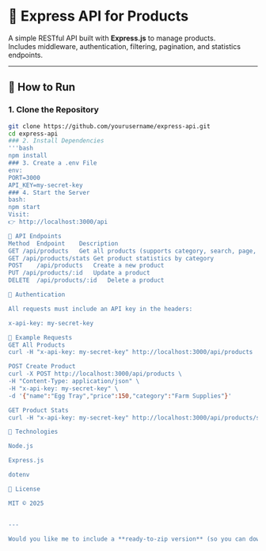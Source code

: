 # 🐔 Express API for Products

A simple RESTful API built with **Express.js** to manage products.  
Includes middleware, authentication, filtering, pagination, and statistics endpoints.

---

## 🚀 How to Run

### 1. Clone the Repository
```bash
git clone https://github.com/yourusername/express-api.git
cd express-api
### 2. Install Dependencies
'''bash
npm install
### 3. Create a .env File
env:
PORT=3000
API_KEY=my-secret-key
### 4. Start the Server
bash:
npm start
Visit:
👉 http://localhost:3000/api

📡 API Endpoints
Method	Endpoint	Description
GET	/api/products	Get all products (supports category, search, page, limit)
GET	/api/products/stats	Get product statistics by category
POST	/api/products	Create a new product
PUT	/api/products/:id	Update a product
DELETE	/api/products/:id	Delete a product

🔐 Authentication

All requests must include an API key in the headers:

x-api-key: my-secret-key

🧪 Example Requests
GET All Products
curl -H "x-api-key: my-secret-key" http://localhost:3000/api/products

POST Create Product
curl -X POST http://localhost:3000/api/products \
-H "Content-Type: application/json" \
-H "x-api-key: my-secret-key" \
-d '{"name":"Egg Tray","price":150,"category":"Farm Supplies"}'

GET Product Stats
curl -H "x-api-key: my-secret-key" http://localhost:3000/api/products/stats

🧰 Technologies

Node.js

Express.js

dotenv

📄 License

MIT © 2025


---

Would you like me to include a **ready-to-zip version** (so you can download it as a full project folder)?

